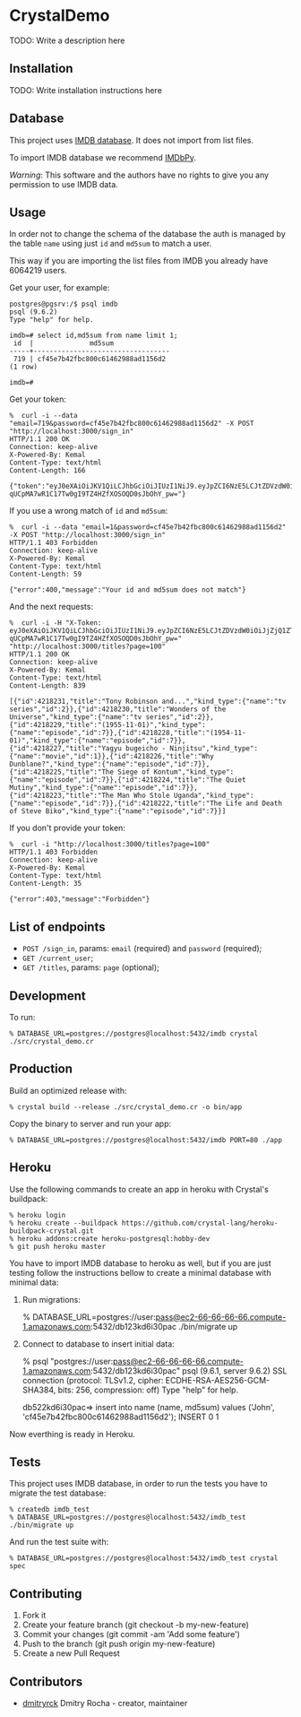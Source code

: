 # CrystalDemo

TODO: Write a description here

## Installation

TODO: Write installation instructions here

## Database

This project uses [IMDB database](http://www.imdb.com/interfaces). It does not
import from list files.

To import IMDB database we recommend [IMDbPy](http://imdbpy.sourceforge.net/).

*Warning*: This software and the authors have no rights to give you any
permission to use IMDB data.

## Usage

In order not to change the schema of the database the auth is managed by the
table `name` using just `id` and `md5sum` to match a user.

This way if you are importing the list files from IMDB you already have 6064219
users.

Get your user, for example:

    postgres@pgsrv:/$ psql imdb
    psql (9.6.2)
    Type "help" for help.

    imdb=# select id,md5sum from name limit 1;
     id  |              md5sum
    -----+----------------------------------
     719 | cf45e7b42fbc800c61462988ad1156d2
    (1 row)

    imdb=#

Get your token:

    %  curl -i --data "email=719&password=cf45e7b42fbc800c61462988ad1156d2" -X POST "http://localhost:3000/sign_in"
    HTTP/1.1 200 OK
    Connection: keep-alive
    X-Powered-By: Kemal
    Content-Type: text/html
    Content-Length: 166

    {"token":"eyJ0eXAiOiJKV1QiLCJhbGciOiJIUzI1NiJ9.eyJpZCI6NzE5LCJtZDVzdW0iOiJjZjQ1ZTdiNDJmYmM4MDBjNjE0NjI5ODhhZDExNTZkMiJ9.k-qUCpMA7wR1C17Tw0gI9TZ4HZfXOSOQD0sJbOhY_pw="}

If you use a wrong match of `id` and `md5sum`:

    %  curl -i --data "email=1&password=cf45e7b42fbc800c61462988ad1156d2" -X POST "http://localhost:3000/sign_in"
    HTTP/1.1 403 Forbidden
    Connection: keep-alive
    X-Powered-By: Kemal
    Content-Type: text/html
    Content-Length: 59

    {"error":400,"message":"Your id and md5sum does not match"}

And the next requests:

    %  curl -i -H "X-Token: eyJ0eXAiOiJKV1QiLCJhbGciOiJIUzI1NiJ9.eyJpZCI6NzE5LCJtZDVzdW0iOiJjZjQ1ZTdiNDJmYmM4MDBjNjE0NjI5ODhhZDExNTZkMiJ9.k-qUCpMA7wR1C17Tw0gI9TZ4HZfXOSOQD0sJbOhY_pw=" "http://localhost:3000/titles?page=100"
    HTTP/1.1 200 OK
    Connection: keep-alive
    X-Powered-By: Kemal
    Content-Type: text/html
    Content-Length: 839

    [{"id":4218231,"title":"Tony Robinson and...","kind_type":{"name":"tv series","id":2}},{"id":4218230,"title":"Wonders of the Universe","kind_type":{"name":"tv series","id":2}},{"id":4218229,"title":"(1955-11-01)","kind_type":{"name":"episode","id":7}},{"id":4218228,"title":"(1954-11-01)","kind_type":{"name":"episode","id":7}},{"id":4218227,"title":"Yagyu bugeicho - Ninjitsu","kind_type":{"name":"movie","id":1}},{"id":4218226,"title":"Why Dunblane?","kind_type":{"name":"episode","id":7}},{"id":4218225,"title":"The Siege of Kontum","kind_type":{"name":"episode","id":7}},{"id":4218224,"title":"The Quiet Mutiny","kind_type":{"name":"episode","id":7}},{"id":4218223,"title":"The Man Who Stole Uganda","kind_type":{"name":"episode","id":7}},{"id":4218222,"title":"The Life and Death of Steve Biko","kind_type":{"name":"episode","id":7}}]

If you don't provide your token:

    %  curl -i "http://localhost:3000/titles?page=100"
    HTTP/1.1 403 Forbidden
    Connection: keep-alive
    X-Powered-By: Kemal
    Content-Type: text/html
    Content-Length: 35

    {"error":403,"message":"Forbidden"}

## List of endpoints

* `POST /sign_in`, params: `email` (required) and `password` (required);
* `GET /current_user`;
* `GET /titles`, params: `page` (optional);

## Development

To run:

    % DATABASE_URL=postgres://postgres@localhost:5432/imdb crystal ./src/crystal_demo.cr

## Production

Build an optimized release with:

    % crystal build --release ./src/crystal_demo.cr -o bin/app

Copy the binary to server and run your app:

    % DATABASE_URL=postgres://postgres@localhost:5432/imdb PORT=80 ./app

## Heroku

Use the following commands to create an app in heroku with Crystal's buildpack:

    % heroku login
    % heroku create --buildpack https://github.com/crystal-lang/heroku-buildpack-crystal.git
    % heroku addons:create heroku-postgresql:hobby-dev
    % git push heroku master

You have to import IMDB database to heroku as well, but if you are just
testing follow the instructions bellow to create a minimal database with
minimal data:

1. Run migrations:

    % DATABASE_URL=postgres://user:pass@ec2-66-66-66-66.compute-1.amazonaws.com:5432/db123kd6i30pac ./bin/migrate up

2. Connect to database to insert initial data:

    % psql "postgres://user:pass@ec2-66-66-66-66.compute-1.amazonaws.com:5432/db123kd6i30pac"
    psql (9.6.1, server 9.6.2)
    SSL connection (protocol: TLSv1.2, cipher: ECDHE-RSA-AES256-GCM-SHA384, bits: 256, compression: off)
    Type "help" for help.

    db522kd6i30pac=> insert into name (name, md5sum) values ('John', 'cf45e7b42fbc800c61462988ad1156d2');
    INSERT 0 1

Now everthing is ready in Heroku.

## Tests

This project uses IMDB database, in order to run the tests you have to migrate
the test database:

    % createdb imdb_test
    % DATABASE_URL=postgres://postgres@localhost:5432/imdb_test ./bin/migrate up

And run the test suite with:

    % DATABASE_URL=postgres://postgres@localhost:5432/imdb_test crystal spec

## Contributing

1. Fork it
2. Create your feature branch (git checkout -b my-new-feature)
3. Commit your changes (git commit -am 'Add some feature')
4. Push to the branch (git push origin my-new-feature)
5. Create a new Pull Request

## Contributors

- [dmitryrck](https://github.com/dmitryrck) Dmitry Rocha - creator, maintainer
